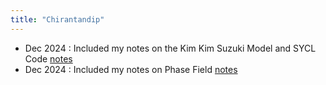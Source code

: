 ```yaml
---
title: "Chirantandip"
---
```



- Dec 2024 : Included my notes on the Kim Kim Suzuki Model and SYCL Code [notes](notes/pfm_kks.html)
- Dec 2024 : Included my notes on Phase Field [notes](notes/pfm_intro.html)